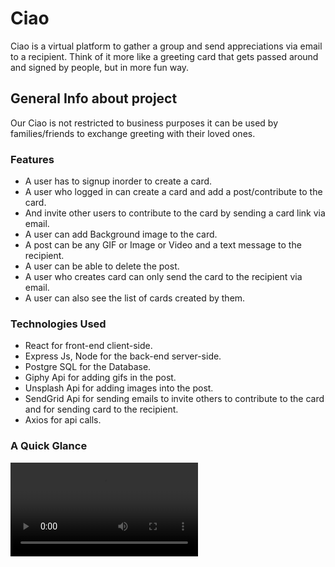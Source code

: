 # Ciao
Ciao is a virtual platform to gather a group and send appreciations via email to a recipient. Think of it more like a greeting card that gets passed around and signed by people, but in more fun way.

## General Info about project
Our Ciao is not restricted to business purposes it can be used by families/friends to exchange greeting with their loved ones.

### Features
* A user has to signup inorder to create a card.
* A user who logged in can create a card and add a post/contribute to the card. 
* And invite other users to contribute to the card by sending a card link via email.
* A user can add Background image to the card.
* A post can be any GIF or Image or Video and a text message to the recipient.
* A user can be able to delete the post.
* A user who creates card can only send the card to the recipient via email.
* A user can also see the list of cards created by them.


### Technologies Used
* React for front-end client-side.
* Express Js, Node for the back-end server-side.
* Postgre SQL for the Database.
* Giphy Api for adding gifs in the post.
* Unsplash Api for adding images into the post.
* SendGrid Api for sending emails to invite others to contribute to the card and for sending card to the recipient.
* Axios for api calls.

### A Quick Glance
![Ciao](https://github.com/Akhila499/Ciao/blob/main/Ciao_Video.mov)




